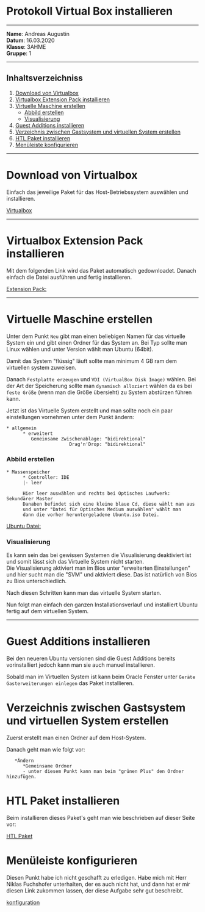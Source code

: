# Protokoll Virtual Box installieren

-----

**Name**: Andreas Augustin  
**Datum**: 16.03.2020  
**Klasse**: 3AHME  
**Gruppe**: 1  

-----

## Inhaltsverzeichniss  

1) [Download von Virtualbox](#download-von-virtualbox)
1) [Virtualbox Extension Pack installieren](#virtualbox-extension-pack-installieren)
1) [Virtuelle Maschine erstellen](#virtuelle-maschine-erstellen)
    * [Abbild erstellen](#abbild-erstellen)
    * [Visualisierung](#visualisierung)
1) [Guest Additions installieren](#guest-additions-installieren)
1) [Verzeichnis zwischen Gastsystem und virtuellen System erstellen](#verzeichnis-zwischen-gastsystem-und-virtuellen-system-erstellen)
1) [HTL Paket installieren](#htl-paket-installieren)
1) [Menüleiste konfigurieren](#menüleiste-konfigurieren)

-----

# Download von Virtualbox

Einfach das jeweilige Paket für das Host-Betriebssystem auswählen und installieren.

[Virtualbox](https://www.virtualbox.org/wiki/Downloads)

-----

# Virtualbox Extension Pack installieren

Mit dem folgenden Link wird das Paket automatisch gedownloadet. Danach einfach die Datei ausführen und fertig installieren.

[Extension Pack:](https://download.virtualbox.org/virtualbox/6.1.4/Oracle_VM_VirtualBox_Extension_Pack-6.1.4.vbox-extpack)

-----

# Virtuelle Maschine erstellen

Unter dem Punkt ```Neu``` gibt man einen beliebigen Namen für das virtuelle System ein und gibt einen Ordner für das System an. Bei Typ sollte man Linux wählen und unter Version wählt man Ubuntu (64bit).

Damit das System "flüssig" läuft sollte man minimum 4 GB ram dem virtuellen system zuweisen.

Danach ```Festplatte erzeugen``` und ```VDI (VirtualBox Disk Image)``` wählen. Bei der Art der Speicherung sollte man ```dynamisch alloziert``` wählen da es bei ```feste Größe``` (wenn man die Größe übersieht) zu System abstürzen führen kann.

Jetzt ist das Virtuelle System erstellt und man sollte noch ein paar einstellungen vornehmen unter dem Punkt ändern:
```
* allgemein
      * erweitert
         Gemeinsame Zwischenablage: "bidirektional"
                       Drag'n'Drop: "bidirektional"
```
### Abbild erstellen
```
* Massenspeicher
      * Controller: IDE
      |- leer 
      
      Hier leer auswählen und rechts bei Optisches Laufwerk: Sekundärer Master
      Danaben befindet sich eine kleine blaue Cd, diese wählt man aus 
      und unter "Datei für Optisches Medium auswählen" wählt man    
      dann die vorher heruntergeladene Ubuntu.iso Datei.
```

[Ubuntu Datei:](https://ubuntu.com/download/desktop/thank-you?version=18.04.4&architecture=amd64)

### Visualisierung

Es kann sein das bei gewissen Systemen die Visualisierung deaktiviert ist und somit lässt sich das Virtuelle System nicht starten.  
Die Visualisierung aktiviert man im Bios unter "erweiterten Einstellungen" und hier sucht man die "SVM" und aktiviert diese. Das ist natürlich von Bios zu Bios unterschiedlich.

Nach diesen Schritten kann man das virtuelle System starten.

Nun folgt man einfach den ganzen Installationsverlauf und installiert Ubuntu fertig auf dem virtuellen System.

-----

# Guest Additions installieren

Bei den neueren Ubuntu versionen sind die Guest Additions bereits vorinstalliert jedoch kann man sie auch manuel installieren.

Sobald man im Virtuellen System ist kann beim Oracle Fenster unter ```Geräte``` ```Gasterweiterungen einlegen``` das Paket installieren.

# Verzeichnis zwischen Gastsystem und virtuellen System erstellen

Zuerst erstellt man einen Ordner auf dem Host-System.

Danach geht man wie folgt vor:
```
   *Ändern
      *Gemeinsame Ordner
      - unter diesem Punkt kann man beim "grünen Plus" den Ordner hinzufügen.
```

# HTL Paket installieren

Beim installieren dieses Paket's geht man wie beschrieben auf dieser Seite vor:

[HTL Paket](http://www.htl-mechatronik.at/ubuntu-htl/readme)

# Menüleiste konfigurieren

Diesen Punkt habe ich nicht geschafft zu erledigen. Habe mich mit Herr Niklas Fuchshofer unterhalten, der es auch nicht hat, und dann hat er mir diesen Link zukommen lassen, der diese Aufgabe sehr gut beschreibt.

[konfiguration](https://support.mozilla.org/de/kb/Lesezeichen-sichern-und-wiederherstellen)
